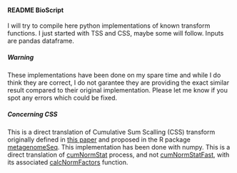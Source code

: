 #### README BioScript

I will try to compile here python implementations of known transform functions. I just started with TSS and CSS, maybe some will follow. Inputs are pandas dataframe.

##### Warning

These implementations have been done on my spare time and while I do think they are correct, I do not garantee they are providing the exact similar result compared to their original implementation. Please let me know if you spot any errors which could be fixed.

##### Concerning CSS

This is a direct translation of Cumulative Sum Scalling (CSS) transform originally defined in [this paper](https://www.ncbi.nlm.nih.gov/pmc/articles/PMC4010126/) and proposed in the R package [metagenomeSeq](https://www.rdocumentation.org/packages/metagenomeSeq/versions/1.14.0). This implementation has been done with numpy. This is a direct translation of [cumNormStat](https://www.rdocumentation.org/packages/metagenomeSeq/versions/1.14.0/topics/cumNormStat) process, and not [cumNormStatFast](https://www.rdocumentation.org/packages/metagenomeSeq/versions/1.14.0/topics/cumNormStatFast), with its associated [calcNormFactors](https://github.com/HCBravoLab/metagenomeSeq/blob/df8a28214fa9cb25870dee0e5cc909c160ce8da2/R/cumNorm.R#L42) function.